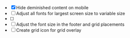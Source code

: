- [X] Hide deminished content on mobile
- [ ] Adjust all fonts for largest screen size to variable size
- [ ] 
- [ ] Adjust the font size in the footer and grid placements
- [ ] Create grid icon for grid overlay
